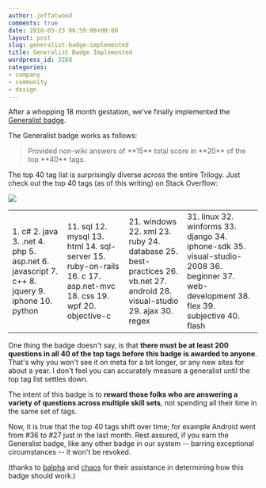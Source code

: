 ```yaml
---
author: jeffatwood
comments: true
date: 2010-05-23 06:59:08+00:00
layout: post
slug: generalist-badge-implemented
title: Generalist Badge Implemented
wordpress_id: 3268
categories:
- company
- community
- design
---
```



After a whopping 18 month gestation, we've finally implemented the [Generalist badge](http://stackoverflow.com/badges/15/generalist).



The Generalist badge works as follows:





<blockquote>
Provided non-wiki answers of **15** total score in **20** of the top **40** tags.
</blockquote>





The top 40 tag list is surprisingly diverse across the entire Trilogy. Just check out the top 40 tags (as of this writing) on Stack Overflow:



![](/blog/images/2010-05-23-generalist-badge-implemented/top-40-tags.png)



<table width="600" >
<tr >

<td >
1. c#
2. java 
3. .net
4. php
5. asp.net
6. javascript
7. c++
8. jquery
9. iphone
10. python

</td>

<td >
11. sql
12. mysql
13. html
14. sql-server
15. ruby-on-rails
16. c
17. asp.net-mvc
18. css
19. wpf
20. objective-c

</td>

<td >
21. windows
22. xml
23. ruby
24. database
25. best-practices
26. vb.net
27. android
28. visual-studio
29. ajax
30. regex

</td>

<td >
31. linux
32. winforms
33. django
34. iphone-sdk
35. visual-studio-2008
36. beginner
37. web-development
38. flex
39. subjective
40. flash

</td>
</tr>
</table>



One thing the badge doesn't say, is that **there must be at least 200 questions in all 40 of the top tags before this badge is awarded to anyone**. That's why you won't see it on meta for a bit longer, or any new sites for about a year. I don't feel you can accurately measure a generalist until the top tag list settles down.



The intent of this badge is to **reward those folks who are answering a variety of questions across multiple skill sets**, not spending all their time in the same set of tags.



Now, it is true that the top 40 tags shift over time; for example Android went from #36 to #27 just in the last month. Rest assured, if you earn the Generalist badge, like any other badge in our system -- barring exceptional circumstances -- it won't be revoked.



(thanks to [balpha](http://meta.stackoverflow.com/users/115866/balpha) and [chaos](http://meta.stackoverflow.com/users/47529/chaos) for their assistance in determining how this badge should work.)


